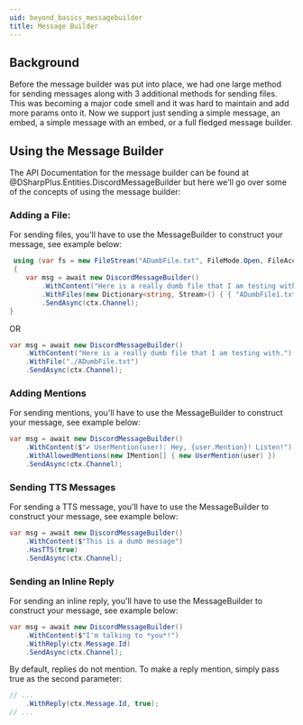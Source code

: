 ```yaml
---
uid: beyond_basics_messagebuilder
title: Message Builder
---
```


## Background
Before the message builder was put into place, we had one large method for sending messages along with 3 additional methods for sending files. This
was becoming a major code smell and it was hard to maintain and add more params onto it. Now we support just sending a simple message, an embed, a simple
message with an embed, or a full fledged message builder.

## Using the Message Builder
The API Documentation for the message builder can be found at @DSharpPlus.Entities.DiscordMessageBuilder but here we'll go over some of the concepts of using the
message builder:

### Adding a File:
For sending files, you'll have to use the MessageBuilder to construct your message, see example below:

```cs
 using (var fs = new FileStream("ADumbFile.txt", FileMode.Open, FileAccess.Read))
 {
    var msg = await new DiscordMessageBuilder()
        .WithContent("Here is a really dumb file that I am testing with.")
        .WithFiles(new Dictionary<string, Stream>() { { "ADumbFile1.txt", fs } })
        .SendAsync(ctx.Channel);           
}
```
OR

```cs
var msg = await new DiscordMessageBuilder()
    .WithContent("Here is a really dumb file that I am testing with.")
    .WithFile("./ADumbFile.txt")
    .SendAsync(ctx.Channel);
```

### Adding Mentions
For sending mentions, you'll have to use the MessageBuilder to construct your message, see example below:

```cs
var msg = await new DiscordMessageBuilder()
    .WithContent($"✔ UserMention(user): Hey, {user.Mention}! Listen!")
    .WithAllowedMentions(new IMention[] { new UserMention(user) })
    .SendAsync(ctx.Channel);      
```

### Sending TTS Messages
For sending a TTS message, you'll have to use the MessageBuilder to construct your message, see example below:

```cs
var msg = await new DiscordMessageBuilder()
    .WithContent($"This is a dumb message")
    .HasTTS(true)
    .SendAsync(ctx.Channel);      
```
### Sending an Inline Reply
For sending an inline reply, you'll have to use the MessageBuilder to construct your message, see example below:
```cs
var msg = await new DiscordMessageBuilder()
    .WithContent($"I'm talking to *you*!")
    .WithReply(ctx.Message.Id)
    .SendAsync(ctx.Channel);
```
By default, replies do not mention. To make a reply mention, simply pass true as the second parameter:
```cs
// ...
    .WithReply(ctx.Message.Id, true);
// ...
```
